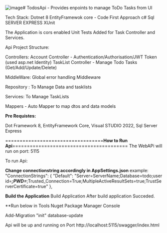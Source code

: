 ![image](https://github.com/user-attachments/assets/bd971b19-6630-49ba-9ac4-9037c9dee0c0)# TodosApi - Provides enpoints to manage ToDo Tasks from UI

Tech Stack:
  Dotnet 8
  EntityFramewok core - Code First Approach
  c#
  Sql SERVER EXPRESS
  XUnit

The Application is cors enabled
Unit Tests Added for Task Controller and Services.

Api Project Structure:

Controllers:
Account Controller - Authentication/Authorisation/JWT Token (used asp.net Identity)
TaskList Controller - Manage Todo Tasks (Get/Add/Update/Delete)

MiddleWare:
Global error handling Middleware

Repository : To Manage Data and tasklists

Services: To Manage TaskLists

Mappers - Auto Mapper to map dtos and data models

****Pre Requistes:****

Dot Framework 8,
EntityFramework Core,
Visual STUDIO 2022,
Sql Server Express

==================================**How to Run Api**========================================
 The WebAPi will run on port: 5115

 To run Api:

**Change connectionstring accordingly in AppSettings.json**
 example:
   "ConnectionStrings": {
    "Default": "Server=ServerName;Database=todo;user id=***;PWD=***;Trusted_Connection=True;MultipleActiveResultSets=true;TrustServerCertificate=true"
  },

**Build the Application**
Build Application 
After build application Succeded.

**Run below in Tools Nuget Package Manager Console

Add-Migration "init"
database-update

Api will be up and running on Port
http://localhost:5115/swagger/index.html
 
